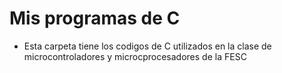 # Mis programas de C
- Esta carpeta tiene los codigos de C utilizados en la clase de microcontroladores y microcprocesadores de la FESC